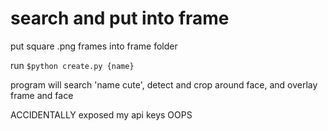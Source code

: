 # search and put into frame
put square .png frames into frame folder

run
`$python create.py {name}`

program will search 'name cute', detect and crop around face, and overlay frame and face


ACCIDENTALLY exposed my api keys OOPS
